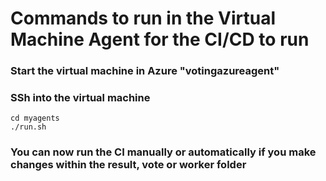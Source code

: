 # Commands to run in the Virtual Machine Agent for the CI/CD to run

### Start the virtual machine in Azure "votingazureagent"
### SSh into the virtual machine

```
cd myagents
./run.sh
```


### You can now run the CI manually or automatically if you make changes within the result, vote or worker folder

